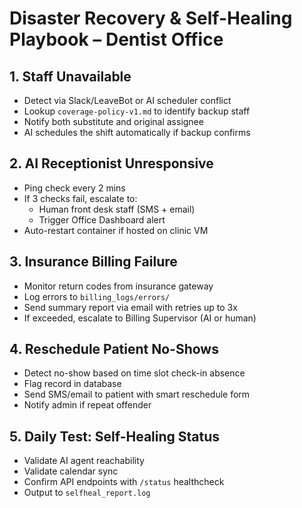 # Disaster Recovery & Self-Healing Playbook – Dentist Office

## 1. Staff Unavailable
- Detect via Slack/LeaveBot or AI scheduler conflict
- Lookup `coverage-policy-v1.md` to identify backup staff
- Notify both substitute and original assignee
- AI schedules the shift automatically if backup confirms

## 2. AI Receptionist Unresponsive
- Ping check every 2 mins
- If 3 checks fail, escalate to:
  - Human front desk staff (SMS + email)
  - Trigger Office Dashboard alert
- Auto-restart container if hosted on clinic VM

## 3. Insurance Billing Failure
- Monitor return codes from insurance gateway
- Log errors to `billing_logs/errors/`
- Send summary report via email with retries up to 3x
- If exceeded, escalate to Billing Supervisor (AI or human)

## 4. Reschedule Patient No-Shows
- Detect no-show based on time slot check-in absence
- Flag record in database
- Send SMS/email to patient with smart reschedule form
- Notify admin if repeat offender

## 5. Daily Test: Self-Healing Status
- Validate AI agent reachability
- Validate calendar sync
- Confirm API endpoints with `/status` healthcheck
- Output to `selfheal_report.log`
